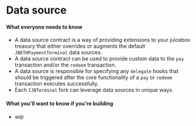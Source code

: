 # Data source

#### What everyone needs to know

* A data source contract is a way of providing extensions to your juicebox treasury that either overrides or augments the default `JBETHPaymentTerminal` data sources.
* A data source contract can be used to provide custom data to the `pay` transaction and/or the `redeem` transaction.
* A data source is responsible for specifying any `delegate` hooks that should be triggered after the core functionality of a `pay` or `redeem` transaction executes successfully. 
* Each `IJBTerminal` fork can leverage data sources in unique ways.

#### What you'll want to know if you're building

* _wip_
